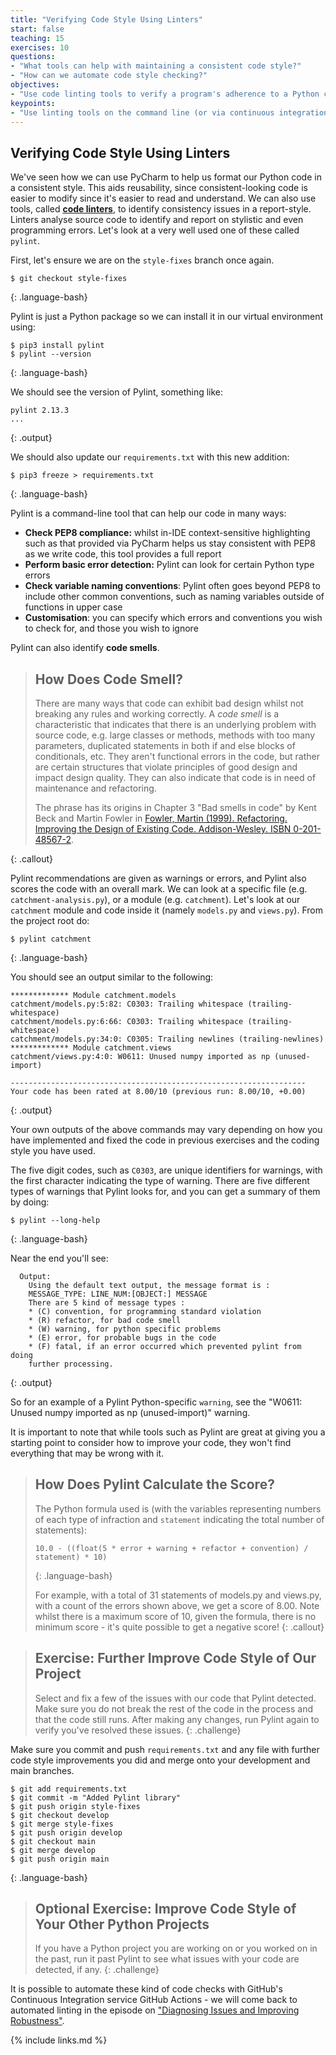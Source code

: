 ```yaml
---
title: "Verifying Code Style Using Linters"
start: false
teaching: 15
exercises: 10
questions:
- "What tools can help with maintaining a consistent code style?"
- "How can we automate code style checking?"
objectives:
- "Use code linting tools to verify a program's adherence to a Python coding style convention."
keypoints:
- "Use linting tools on the command line (or via continuous integration) to automatically check your code style."
---
```


## Verifying Code Style Using Linters

We've seen how we can use PyCharm to help us format our Python code in a consistent style. 
This aids reusability, since consistent-looking code is easier to modify since it's easier to read and understand.
We can also use tools, called [**code linters**](https://en.wikipedia.org/wiki/Lint_%28software%29), to identify consistency issues in a report-style.
Linters analyse source code to identify and report on stylistic and even programming errors. Let's look at a very well 
used one of these called `pylint`.

First, let's ensure we are on the `style-fixes` branch once again.

~~~
$ git checkout style-fixes
~~~
{: .language-bash}

Pylint is just a Python package so we can install it in our virtual environment using:

~~~
$ pip3 install pylint
$ pylint --version
~~~
{: .language-bash}

We should see the version of Pylint, something like:

~~~
pylint 2.13.3
...
~~~
{: .output}

We should also update our `requirements.txt` with this new addition:

~~~
$ pip3 freeze > requirements.txt
~~~
{: .language-bash}

Pylint is a command-line tool that can help our code in many ways:

- **Check PEP8 compliance:** whilst in-IDE context-sensitive highlighting such as that provided via PyCharm helps us stay consistent with PEP8 as we write code, this tool provides a full report
- **Perform basic error detection:** Pylint can look for certain Python type errors
- **Check variable naming conventions**: Pylint often goes beyond PEP8 to include other common conventions, such as naming variables outside of functions in upper case
- **Customisation**: you can specify which errors and conventions you wish to check for, and those you wish to ignore

Pylint can also identify **code smells**.

> ## How Does Code Smell?
>
> There are many ways that code can exhibit bad design whilst not breaking any rules and working correctly. A *code smell* is a characteristic that indicates that there is an underlying problem with source code, e.g. large classes or methods, methods with too many parameters, duplicated statements in both if and else blocks of conditionals, etc. They aren't functional errors in the code, but rather are certain structures that violate principles of good design and impact design quality. They can also indicate that code is in need of maintenance and refactoring.
>
> The phrase has its origins in Chapter 3 "Bad smells in code" by Kent Beck and Martin Fowler in [Fowler, Martin (1999). Refactoring. Improving the Design of Existing Code. Addison-Wesley. ISBN 0-201-48567-2](https://www.amazon.com/Refactoring-Improving-Design-Existing-Code/dp/0201485672/).
>
{: .callout}

Pylint recommendations are given as warnings or errors, and Pylint also scores the code with an overall mark. 
We can look at a specific file (e.g. `catchment-analysis.py`), or a module 
(e.g. `catchment`). Let's look at our `catchment` module and code inside it (namely `models.py` and `views.py`). 
From the project root do:

~~~
$ pylint catchment
~~~
{: .language-bash}

You should see an output similar to the following:

~~~
************* Module catchment.models
catchment/models.py:5:82: C0303: Trailing whitespace (trailing-whitespace)
catchment/models.py:6:66: C0303: Trailing whitespace (trailing-whitespace)
catchment/models.py:34:0: C0305: Trailing newlines (trailing-newlines)
************* Module catchment.views
catchment/views.py:4:0: W0611: Unused numpy imported as np (unused-import)

------------------------------------------------------------------
Your code has been rated at 8.00/10 (previous run: 8.00/10, +0.00)
~~~
{: .output}

Your own outputs of the above commands may vary depending on how you have implemented and fixed the code in 
previous exercises and the coding style you have used. 

The five digit codes, such as `C0303`, are unique identifiers for warnings, with the first character indicating 
the type of warning. There are five different types of warnings that Pylint looks for, and you can get a summary of 
them by doing:

~~~
$ pylint --long-help
~~~
{: .language-bash}

Near the end you'll see:

~~~
  Output:
    Using the default text output, the message format is :
    MESSAGE_TYPE: LINE_NUM:[OBJECT:] MESSAGE
    There are 5 kind of message types :
    * (C) convention, for programming standard violation
    * (R) refactor, for bad code smell
    * (W) warning, for python specific problems
    * (E) error, for probable bugs in the code
    * (F) fatal, if an error occurred which prevented pylint from doing
    further processing.
~~~
{: .output}

So for an example of a Pylint Python-specific `warning`, see the "W0611: Unused numpy imported 
as np (unused-import)" warning.

It is important to note that while tools such as Pylint are great at giving you a starting point to consider how to 
improve your code, they won't find everything that may be wrong with it.

> ## How Does Pylint Calculate the Score?
>
> The Python formula used is (with the variables representing numbers of each type of infraction and `statement` indicating the total number of statements):
>
> ~~~
> 10.0 - ((float(5 * error + warning + refactor + convention) / statement) * 10)
> ~~~
> {: .language-bash}
>
> For example, with a total of 31 statements of models.py and views.py, with a count of the errors shown above, we get 
> a score of 8.00. Note whilst there is a maximum score of 10, given the formula, there is no minimum score - it's quite possible to get a negative score!
{: .callout}

> ## Exercise: Further Improve Code Style of Our Project
> Select and fix a few of the issues with our code that Pylint detected. Make sure you do not break the rest of the 
> code in the process and that the code still runs. After making any changes, run Pylint again to verify you've 
> resolved these issues.
{: .challenge}

Make sure you commit and push `requirements.txt` and any file with further code style improvements you did and 
merge onto your development and main branches.
~~~
$ git add requirements.txt
$ git commit -m "Added Pylint library"
$ git push origin style-fixes
$ git checkout develop
$ git merge style-fixes
$ git push origin develop
$ git checkout main
$ git merge develop
$ git push origin main
~~~
{: .language-bash}

> ## Optional Exercise: Improve Code Style of Your Other Python Projects
> If you have a Python project you are working on or you worked on in the past, run it past Pylint to see what issues
> with your code are detected, if any.
{: .challenge}

It is possible to automate these kind of code checks with GitHub's Continuous Integration service GitHub Actions - 
we will come back to automated linting in the episode on ["Diagnosing Issues and Improving Robustness"](../24-diagnosing-issues-improving-robustness/index.html).

{% include links.md %}
